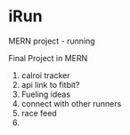# iRun

MERN project - running 


Final Project in MERN


1. calroi tracker
2. api link to fitbit?
3. Fueling ideas
4. connect with other runners
5. race feed
6. 
